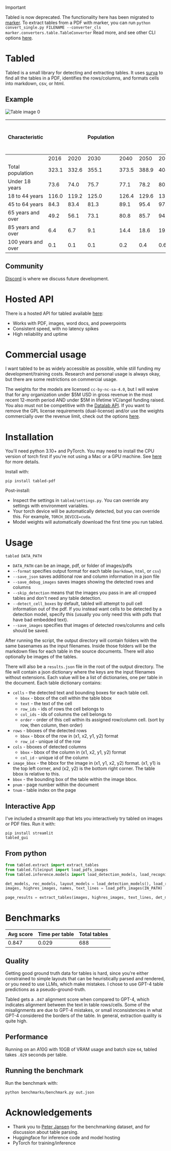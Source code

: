 > [!IMPORTANT]
> Tabled is now deprecated.  The functionality here has been migrated to [marker](https://github.com/vikParuchuri/marker).
> To extract tables from a PDF with marker, you can run `python convert_single.py FILENAME --converter_cls marker.converters.table.TableConverter`
> Read more, and see other CLI options [here](https://github.com/vikParuchuri/marker?tab=readme-ov-file#extract-tables).

# Tabled

Tabled is a small library for detecting and extracting tables.  It uses [surya](https://www.github.com/VikParuchuri/surya) to find all the tables in a PDF, identifies the rows/columns, and formats cells into markdown, csv, or html.

## Example

![Table image 0](static/images/table_example.png)


| Characteristic     |       |       | Population   |       |       |       | Change from   2016 to 2060   |         |
|--------------------|-------|-------|--------------|-------|-------|-------|------------------------------|---------|
|                    | 2016  | 2020  | 2030         | 2040  | 2050  | 2060  | Number                       | Percent |
| Total population   | 323.1 | 332.6 | 355.1        | 373.5 | 388.9 | 404.5 | 81.4                         | 25.2    |
| Under 18 years     | 73.6  | 74.0  | 75.7         | 77.1  | 78.2  | 80.1  | 6.5                          | 8.8     |
| 18 to 44 years     | 116.0 | 119.2 | 125.0        | 126.4 | 129.6 | 132.7 | 16.7                         | 14.4    |
| 45 to 64 years     | 84.3  | 83.4  | 81.3         | 89.1  | 95.4  | 97.0  | 12.7                         | 15.1    |
| 65 years and over  | 49.2  | 56.1  | 73.1         | 80.8  | 85.7  | 94.7  | 45.4                         | 92.3    |
| 85 years and over  | 6.4   | 6.7   | 9.1          | 14.4  | 18.6  | 19.0  | 12.6                         | 198.1   |
| 100 years and over | 0.1   | 0.1   | 0.1          | 0.2   | 0.4   | 0.6   | 0.5                          | 618.3   |


## Community

[Discord](https://discord.gg//KuZwXNGnfH) is where we discuss future development.

# Hosted API

There is a hosted API for tabled available [here](https://www.datalab.to/):

- Works with PDF, images, word docs, and powerpoints
- Consistent speed, with no latency spikes
- High reliability and uptime

# Commercial usage

I want tabled to be as widely accessible as possible, while still funding my development/training costs. Research and personal usage is always okay, but there are some restrictions on commercial usage.

The weights for the models are licensed `cc-by-nc-sa-4.0`, but I will waive that for any organization under $5M USD in gross revenue in the most recent 12-month period AND under $5M in lifetime VC/angel funding raised. You also must not be competitive with the [Datalab API](https://www.datalab.to/).  If you want to remove the GPL license requirements (dual-license) and/or use the weights commercially over the revenue limit, check out the options [here](https://www.datalab.to).

# Installation

You'll need python 3.10+ and PyTorch. You may need to install the CPU version of torch first if you're not using a Mac or a GPU machine.  See [here](https://pytorch.org/get-started/locally/) for more details.

Install with:

```shell
pip install tabled-pdf
```

Post-install:

- Inspect the settings in `tabled/settings.py`.  You can override any settings with environment variables.
- Your torch device will be automatically detected, but you can override this.  For example, `TORCH_DEVICE=cuda`.
- Model weights will automatically download the first time you run tabled.

# Usage

```shell
tabled DATA_PATH
```

- `DATA_PATH` can be an image, pdf, or folder of images/pdfs
- `--format` specifies output format for each table (`markdown`, `html`, or `csv`)
- `--save_json` saves additional row and column information in a json file
- `--save_debug_images` saves images showing the detected rows and columns
- `--skip_detection` means that the images you pass in are all cropped tables and don't need any table detection.
- `--detect_cell_boxes` by default, tabled will attempt to pull cell information out of the pdf.  If you instead want cells to be detected by a detection model, specify this (usually you only need this with pdfs that have bad embedded text).
- `--save_images` specifies that images of detected rows/columns and cells should be saved.

After running the script, the output directory will contain folders with the same basenames as the input filenames.  Inside those folders will be the markdown files for each table in the source documents.  There will also optionally be images of the tables.

There will also be a `results.json` file in the root of the output directory. The file will contain a json dictionary where the keys are the input filenames without extensions.  Each value will be a list of dictionaries, one per table in the document.  Each table dictionary contains:

- `cells` - the detected text and bounding boxes for each table cell.
  - `bbox` - bbox of the cell within the table bbox
  - `text` - the text of the cell
  - `row_ids` - ids of rows the cell belongs to
  - `col_ids` - ids of columns the cell belongs to
  - `order` - order of this cell within its assigned row/column cell.  (sort by row, then column, then order)
- `rows` - bboxes of the detected rows
  - `bbox` - bbox of the row in (x1, x2, y1, y2) format
  - `row_id` - unique id of the row
- `cols` - bboxes of detected columns
  - `bbox` - bbox of the column in (x1, x2, y1, y2) format
  - `col_id` - unique id of the column
- `image_bbox` - the bbox for the image in (x1, y1, x2, y2) format.  (x1, y1) is the top left corner, and (x2, y2) is the bottom right corner.  The table bbox is relative to this.
- `bbox` - the bounding box of the table within the image bbox.
- `pnum` - page number within the document
- `tnum` - table index on the page

## Interactive App

I've included a streamlit app that lets you interactively try tabled on images or PDF files.  Run it with:

```shell
pip install streamlit
tabled_gui
```

## From python

```python
from tabled.extract import extract_tables
from tabled.fileinput import load_pdfs_images
from tabled.inference.models import load_detection_models, load_recognition_models, load_layout_models

det_models, rec_models, layout_models = load_detection_models(), load_recognition_models(), load_layout_models()
images, highres_images, names, text_lines = load_pdfs_images(IN_PATH)

page_results = extract_tables(images, highres_images, text_lines, det_models, layout_models, rec_models)
```

# Benchmarks

|   Avg score |   Time per table |   Total tables |
|-------------|------------------|----------------|
|       0.847 |            0.029 |            688 |

## Quality

Getting good ground truth data for tables is hard, since you're either constrained to simple layouts that can be heuristically parsed and rendered, or you need to use LLMs, which make mistakes.  I chose to use GPT-4 table predictions as a pseudo-ground-truth.

Tabled gets a `.847` alignment score when compared to GPT-4, which indicates alignment between the text in table rows/cells.  Some of the misalignments are due to GPT-4 mistakes, or small inconsistencies in what GPT-4 considered the borders of the table.  In general, extraction quality is quite high.

## Performance

Running on an A10G with 10GB of VRAM usage and batch size `64`, tabled takes `.029` seconds per table.

## Running the benchmark

Run the benchmark with:

```shell
python benchmarks/benchmark.py out.json
```

# Acknowledgements

- Thank you to [Peter Jansen](https://cognitiveai.org/) for the benchmarking dataset, and for discussion about table parsing.
- Huggingface for inference code and model hosting
- PyTorch for training/inference